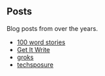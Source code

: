 ## Posts

Blog posts from over the years.

* [100 word stories](/posts/100-worders/ "100 word stories a.k.a. Hundos")
* [Get It Write](/posts/getitwrite/)
* [groks](/posts/groks/)
* [techsposure](/posts/techsposure/)
